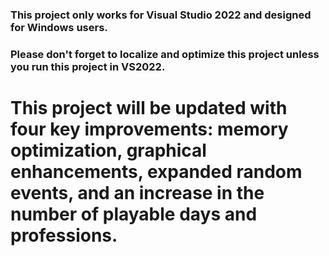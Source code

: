 ### This project only works for Visual Studio 2022 and designed for Windows users.
### Please don't forget to localize and optimize this project unless you run this project in VS2022.

# This project will be updated with four key improvements: memory optimization, graphical enhancements, expanded random events, and an increase in the number of playable days and professions.
